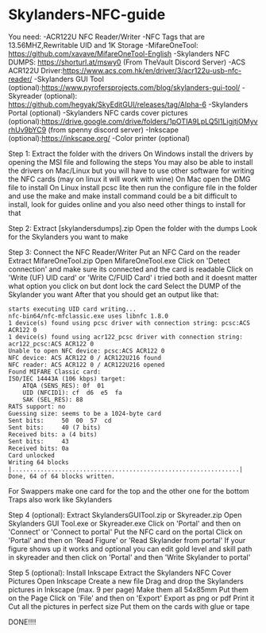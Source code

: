 # Skylanders-NFC-guide
You need:
 -ACR122U NFC Reader/Writer
 -NFC Tags that are 13.56MHZ,Rewritable UID and 1K Storage
 -MifareOneTool: https://github.com/xavave/MifareOneTool-English
 -Skylanders NFC DUMPS: https://shorturl.at/mswy0 (From TheVault Discord Server)
 -ACS ACR122U Driver:https://www.acs.com.hk/en/driver/3/acr122u-usb-nfc-reader/
 -Skylanders GUI Tool (optional):https://www.pyrofersprojects.com/blog/skylanders-gui-tool/
 -Skyreader (optional): https://github.com/hegyak/SkyEditGUI/releases/tag/Alpha-6
 -Skylanders Portal (optional)
 -Skylanders NFC cards cover pictures (optional):https://drive.google.com/drive/folders/1pOTIA9LpLQ5l1LigjtjOMyvrhUv9bYC9 (from spenny discord server)
 -Inkscape (optional):https://inkscape.org/
 -Color printer (optional)
 
Step 1:
 Extract the folder with the drivers
 On Windows install the drivers by opening the MSI file and following the steps
 You may also be able to install the drivers on Mac/Linux but you will have to use other software for writing the NFC cards (may on linux it will work with wine)
 On Mac open the DMG file to install
 On Linux install pcsc lite then run the configure file in the folder and use the make and make install command
 could be a bit difficult to install, look for guides online and you also need other things to install for that

Step 2:
 Extract [skylandersdumps].zip
 Open the folder with the dumps
 Look for the Skylanders you want to make
 
Step 3:
 Connect the NFC Reader/Writer
 Put an NFC Card on the reader
 Extract MifareOneTool.zip
 Open MifareOneTool.exe
 Click on 'Detect connection' and make sure its connected and the card is readable
 Click on 'Write (UF) UID card' or 'Write C/FUID Card' i tried both and it doesnt matter what option you click on but dont lock the card
 Select the DUMP of the Skylander you want
 After that you should get an output like that:
 
	starts executing UID card writing...
	nfc-bin64/nfc-mfclassic.exe uses libnfc 1.8.0
	1 device(s) found using pcsc driver with connection string: pcsc:ACS ACR122 0 
	1 device(s) found using acr122_pcsc driver with connection string: acr122_pcsc:ACS ACR122 0 
	Unable to open NFC device: pcsc:ACS ACR122 0
	NFC device: ACS ACR122 0 / ACR122U216 found
	NFC reader: ACS ACR122 0 / ACR122U216 opened
	Found MIFARE Classic card:
	ISO/IEC 14443A (106 kbps) target:
		ATQA (SENS_RES): 0f  01  
		UID (NFCID1): cf  d6  e5  fa  
		SAK (SEL_RES): 88  
	RATS support: no
	Guessing size: seems to be a 1024-byte card
	Sent bits:     50  00  57  cd  
	Sent bits:     40 (7 bits)
	Received bits: a (4 bits)
	Sent bits:     43  
	Received bits: 0a  
	Card unlocked
	Writing 64 blocks |................................................................|
	Done, 64 of 64 blocks written.
	
  For Swappers make one card for the top and the other one for the bottom
  Traps also work like Skylanders
  
Step 4 (optional): 
 Extract SkylandersGUITool.zip or Skyreader.zip
 Open Skylanders GUI Tool.exe or Skyreader.exe
 Click on 'Portal' and then on 'Connect' or 'Connect to portal'
 Put the NFC card on the portal
 Click on 'Portal' and then on 'Read Figure' or 'Read Skylander from portal'
 If your figure shows up it works and optional you can edit gold level and skill path in skyreader and then click on 'Portal' and then 'Write Skylander to portal'
 
Step 5 (optional):
 Install Inkscape
 Extract the Skylanders NFC Cover Pictures
 Open Inkscape
 Create a new file
 Drag and drop the Skylanders pictures in Inkscape (max. 9 per page)
 Make them all 54x85mm
 Put them on the Page
 Click on 'File' and then on 'Export'
 Export as png or pdf
 Print it
 Cut all the pictures in perfect size
 Put them on the cards with glue or tape



DONE!!!!
